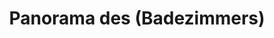 ---
layout: /panorama.ect
project: '/web/projects/private/air-chocolate'
image: 'http://hub.acherno.com/svn/aero-shokolad/Site/Panorami/Ralitza_Lozenetz_Banq_Panorama.jpg'
title: 'Panorama des (Badezimmers)'
sitemap: false
---
